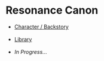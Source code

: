 # Resonance Canon

- [Character / Backstory](https://github.com/PlayResonance/lore/tree/main/characters)<br><br>
- [Library](https://github.com/PlayResonance/lore/tree/main/library)<br><br>
- <i> In Progress...</i>
